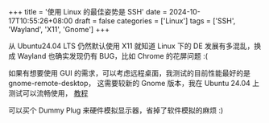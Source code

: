 +++
title = '使用 Linux 的最佳姿势是 SSH'
date = 2024-10-17T10:55:26+08:00
draft = false
categories = ['Linux']
tags = ['SSH', 'Wayland', 'X11', 'Gnome']
+++

从 Ubuntu24.04 LTS 仍然默认使用 X11 就知道 Linux 下的 DE 发展有多混乱，换成
Wayland 也确实发现仍有 BUG，比如 Chrome 的花屏问题 :(

如果有想要使用 GUI 的需求，可以考虑远程桌面，我测试的目前性能最好的是 gnome-remote-desktop，
这需要较新的 Gnome 版本，我在 Ubuntu 24.04 上测试可以流畅使用，
[教程](https://www.202016.xyz/2024/09/02/gnome-wayland-remote-desktop.html)

可以买个 Dummy Plug 来硬件模拟显示器，省掉了软件模拟的麻烦 :)
